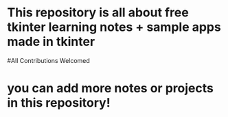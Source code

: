 # This repository is all about free tkinter learning notes + sample apps made in tkinter
#All Contributions Welcomed
# you can add more notes or projects in this repository!
